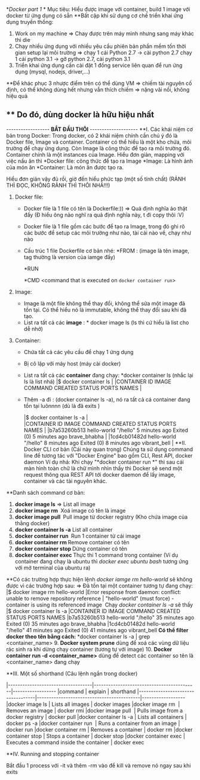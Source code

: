 **Docker part 1* *
Mục tiêu: Hiểu được image với container, build 1 image với docker từ ứng dụng có sẵn
**Bất cập khi sử dụng cơ chế triển khai ứng dụng truyền thống:
1. Work on my machine => Chay được trên máy mình nhưng sang máy khác thì die
2. Chạy nhiều ứng dụng với nhiều yêu cầu phiên bản phần mềm tốn thời gian setup lại môi trường
	=> chạy 1 cái Python 2.7 -> cài python 2.7
		chạy 1 cái python 3.1 -> gỡ python 2.7, cài python 3.1
3. Triển khai ứng dụng cần cài đặt 1 đống service liên quan để run ứng dụng (mysql, nodejs, driver,...)

**Để khác phục 3 nhược điểm trên có thể dùng VM 
=> chiếm tài nguyên cố định, có thể không dùng hết nhưng vẫn thích chiếm
=> nặng vãi nồi, không hiệu quả

** Do đó, dùng docker là hữu hiệu nhất
--------------------------------------------------------
------------------ **BẮT ĐẦU THÔI** --------------------
**I. Các khái niệm cơ bản trong Docker:
Trong docker, có 2 khái niệm chính cần chú ý đó là Docker file, Image và container. Container có thể hiểu là một kho
chứa, môi trường để chạy ứng dụng. Còn Image là công thức để tạo ra môi trường đó. Container chính là một
instances của Image. Hiểu đơn giản, mapping với việc nấu ăn thì
*Docker file: công thức để tạo ra Image
*Image: Là hình ảnh của món ăn
*Container: Là món ăn được tạo ra.


Hiểu đơn giản vậy đủ rồi, giờ đến hiểu phức tạp (một số tính chất)
(RẢNH THÌ ĐỌC, KHÔNG RẢNH THÌ THÔI NHÁ!!!)
1. Docker file:
	- Docker file là 1 file có tên là Dockerfile:)) => Quả định nghĩa ảo thật đấy (Đ hiểu ông nào nghĩ ra quả định nghĩa này, t đi copy thôi :V)
	- Docker file là 1 file gồm các bước để tạo ra Image, trong đó ghi rõ các bước để setup các môi trường như nào, tài cái nào về, chạy như nào
	- Cấu trúc 1 file Dockerfile cơ bản nhé:
		*FROM <image>:<tag> (image là tên image, tag thường là version của iamge đấy)

		*RUN <install some dependencies>

		*CMD <command that is executed on `docker container run`>
2. Image:
	- Image là một file không thể thay đổi, không thể sửa một image đã tồn tại. Có thể hiểu nó là immutable,
	không thể thay đổi sau khi đã tạo.
	- List ra tất cả các **image** : * docker image ls (ls thì cứ hiểu là list cho dễ nhớ) 
	
3. Container:
	- Chứa tất cả các yêu cầu để chạy 1 ứng dụng
	- Bị cô lập với máy host (máy cài docker)
	- List ra tất cả các **container** đang chạy: *docker container ls (nhắc lại ls là list nhá)
		|$ docker container ls													|
        |CONTAINER ID   IMAGE     COMMAND   CREATED   STATUS    PORTS     NAMES	|
	- Thêm -a đi : (docker container ls -a), nó ra tất cả cá container đang tồn tại luônnnn (dù là đã exits )
		 
		|$ docker container ls -a																							|				
		|CONTAINER ID   IMAGE           COMMAND      CREATED          STATUS                      PORTS     NAMES			|
		|b7a53260b513   hello-world     "/hello"     5 minutes ago    Exited (0) 5 minutes ago              brave_bhabha	|
		|1cd4cb01482d   hello-world     "/hello"     8 minutes ago    Exited (0) 8 minutes ago              vibrant_bell	|
**II. Docker CLI cơ bản (Cái này quan trọng)
Chúng ta sử dụng command line để tương tác với "Docker Engine" bao gồm CLI, Rest API, docker daemon
Ví dụ nhá: Khi chạy "*docker container run *" thì sau cái màn hình toàn chữ là chữ mình nhìn thấy thì 
Docker sẽ send một request thông qua REST API tới docker daemon để lấy image, container và các tài nguyên khác.

**Danh sách command cơ bản:
1. **docker image ls** => List all image
2. **docker image rm <image>** Xoá image có tên là image
3. **docker image pull <image>** Pull image từ docker registry (Kho chứa image của thằng docker)
4. **docker container ls -a** List all container
5. **docker container run <image>** Run 1 container từ cái image <image>
6. **docker container rm <container>** Remove container có tên <container>
7. **docker container stop <container>** Dừng container có tên <container>
8. **docker container exec <container>** Thực thi 1 command trong container (Ví dụ container <container> đang chạy là ubuntu thì
											*docker exec ubuntu bash* tương ứng với mở terminal của ubuntu ra)

**Có các trường hợp thực hiện lệnh *docker iamge rm hello-world* sẽ không được vì các trường hợp sau:
 => Đã tồn tại một container tương tự đang chạy:
	|$ docker image rm hello-world 
	|Error response from daemon: conflict: unable to remove repository reference 
	|	"hello-world" (must force) - container <container ID> is using its referenced image <image ID>
	Chạy *docker container ls -a* sẽ thấy 
	|$ docker container ls -a
	|CONTAINER ID   IMAGE           COMMAND        CREATED          STATUS                      PORTS     NAMES
	|b7a53260b513   hello-world     "/hello"       35 minutes ago   Exited (0) 35 minutes ago             brave_bhabha
	|1cd4cb01482d   hello-world     "/hello"       41 minutes ago   Exited (0) 41 minutes ago             vibrant_bell
**Có thể filter docker theo tên bằng cách:** *docker container ls -a | grep <container_name>
9. **Docker system prune** dùng để xoá các vùng dữ liệu rác sinh ra khi dừng chạy container (tương tự với image)
10. **Docker container run -d <container_name>** dùng để detect các container so tên là <container_name> đang chạy

**III. Một số shorthand (Câu lệnh ngắn trong docker)

|-----------------------------------|-------------------------------------------|------------------
|command							|		explain								|	shorthand
|-----------------------------------|-------------------------------------------|------------------
|docker image ls					|	Lists all images						|	docker images
|docker image rm <image>			|	Removes an image						|	docker rmi
|docker image pull <image>			|	Pulls image from a docker registry		|	docker pull
|docker container ls -a				|	Lists all containers					|	docker ps -a
|docker container run <image>		|	Runs a container from an image			|	docker run
|docker container rm <container>	|	Removes a container						|	docker rm
|docker container stop <container>	|	Stops a container						|	docker stop
|docker container exec <container>	|	Executes a command inside the container |	docker exec

**IV. Running and stopping container

Bắt đầu 1 process với -it và thêm -rm vào để kill và remove nó ngay sau khi exits



